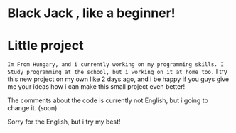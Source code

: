 
# Black Jack , like a beginner! 

# Little project 
``` Im From Hungary, and i currently working on my programming skills. I Study programming at the school, but i working on it at home too. ```
I try this new project on my own like 2 days ago, and i be happy if you guys give me your ideas how i can make this small project even better!

The comments about the code is currently not English, but i going to change it. (soon)

Sorry for the English, but i try my best!



